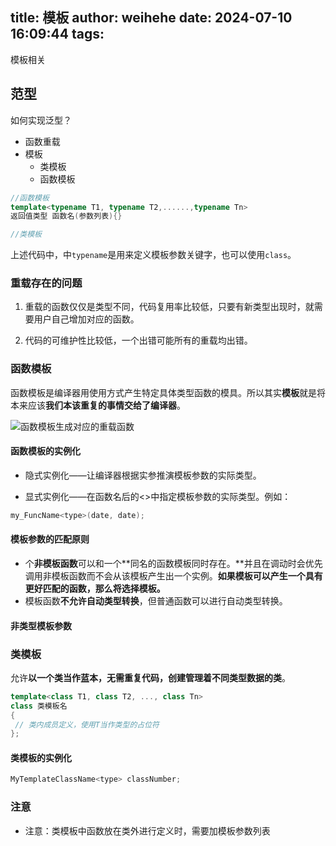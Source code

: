 title: 模板
author: weihehe
date: 2024-07-10 16:09:44
tags:
---

模板相关
<!-- more-->

## 范型

如何实现泛型？

- 函数重载
- 模板
	- 类模板
	- 函数模板
    
```cpp
//函数模板
template<typename T1, typename T2,......,typename Tn>
返回值类型 函数名(参数列表){}

//类模板
```
上述代码中，中`typename`是用来定义模板参数关键字，也可以使用`class`。

### 重载存在的问题
1. 重载的函数仅仅是类型不同，代码复用率比较低，只要有新类型出现时，就需要用户自己增加对应的函数。

2. 代码的可维护性比较低，一个出错可能所有的重载均出错。

### 函数模板

函数模板是编译器用使用方式产生特定具体类型函数的模具。所以其实**模板**就是将本来应该**我们本该重复的事情交给了编译器**。

![函数模板生成对应的重载函数](/images/模板_函数模板.png)

#### 函数模板的实例化

- 隐式实例化——让编译器根据实参推演模板参数的实际类型。

- 显式实例化——在函数名后的<>中指定模板参数的实际类型。例如：
```cpp
my_FuncName<type>(date, date);
```

#### 模板参数的匹配原则

- 个**非模板函数**可以和一个**同名的函数模板同时存在。**并且在调动时会优先调用非模板函数而不会从该模板产生出一个实例。**如果模板可以产生一个具有更好匹配的函数，那么将选择模板。**
- 模板函数**不允许自动类型转换**，但普通函数可以进行自动类型转换。

#### 非类型模板参数



### 类模板

允许**以一个类当作蓝本，无需重复代码，创建管理着不同类型数据的类**。

```cpp
template<class T1, class T2, ..., class Tn>
class 类模板名
{
 // 类内成员定义，使用T当作类型的占位符
};
```
#### 类模板的实例化
```cpp
MyTemplateClassName<type> classNumber;
```

### 注意
- 注意：类模板中函数放在类外进行定义时，需要加模板参数列表
